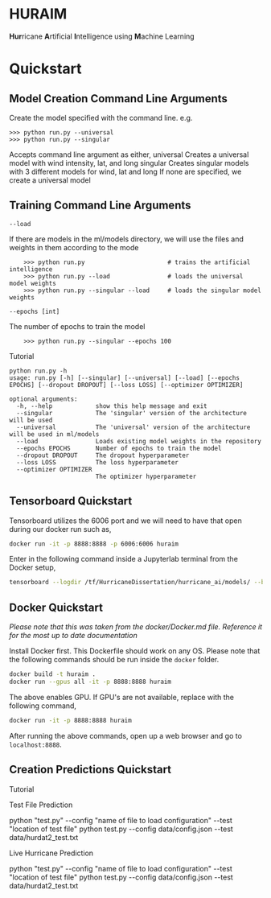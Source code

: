 # HURAIM

**Hur**ricane **A**rtificial **I**ntelligence using **M**achine Learning 

# Quickstart

Model Creation Command Line Arguments
----------------------------

Create the model specified with the command line. e.g.

    >>> python run.py --universal
    >>> python run.py --singular

Accepts command line argument as either,
    universal
        Creates a universal model with wind intensity, lat, and long
    singular
        Creates singular models with 3 different models for wind, lat and long
If none are specified, we create a universal model

Training Command Line Arguments
-------------------------------

`--load`

If there are models in the ml/models directory, we will use the files and weights in them according to the mode

        >>> python run.py                       # trains the artificial intelligence
        >>> python run.py --load                # loads the universal model weights
        >>> python run.py --singular --load     # loads the singular model weights
`--epochs [int]`

The number of epochs to train the model

        >>> python run.py --singular --epochs 100
Tutorial

    python run.py -h
    usage: run.py [-h] [--singular] [--universal] [--load] [--epochs EPOCHS] [--dropout DROPOUT] [--loss LOSS] [--optimizer OPTIMIZER]

    optional arguments:
      -h, --help            show this help message and exit
      --singular            The 'singular' version of the architecture will be used
      --universal           The 'universal' version of the architecture will be used in ml/models
      --load                Loads existing model weights in the repository
      --epochs EPOCHS       Number of epochs to train the model
      --dropout DROPOUT     The dropout hyperparameter
      --loss LOSS           The loss hyperparameter
      --optimizer OPTIMIZER
                            The optimizer hyperparameter
                            
Tensorboard Quickstart
----------------------

Tensorboard utilizes the 6006 port and we will need to have that open during our docker run such as,

```bash
docker run -it -p 8888:8888 -p 6006:6006 huraim
```

Enter in the following command inside a Jupyterlab terminal from the Docker setup,

```bash
tensorboard --logdir /tf/HurricaneDissertation/hurricane_ai/models/ --bind_all
```

## Docker Quickstart

_Please note that this was taken from the docker/Docker.md file. Reference it for the most up to date documentation_


Install Docker first. This Dockerfile should work on any OS. Please note that
the following commands should be run inside the `docker` folder.

```bash
docker build -t huraim .
docker run --gpus all -it -p 8888:8888 huraim
```

The above enables GPU. If GPU's are not available, replace with the following command,
```bash
docker run -it -p 8888:8888 huraim
```

After running the above commands, open up a web browser and go to
`localhost:8888`. 

Creation Predictions Quickstart
----------------------


Tutorial

Test File Prediction

python "test.py" --config "name of file to load configuration" --test "location of test file"
python test.py --config data/config.json --test data/hurdat2_test.txt

Live Hurricane Prediction

python "test.py" --config "name of file to load configuration" --test "location of test file"
python test.py --config data/config.json --test data/hurdat2_test.txt
